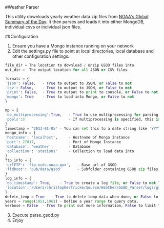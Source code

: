 #Weather Parser

This utility downloads yearly weather data zip files from
[NOAA's Global Summary of the Day](https://www.ncdc.noaa.gov/cgi-bin/res40.pl).  It then parses and loads it into
either MongoDB, individual csvs or individual json files.

##Configuration
1. Ensure you have a Mongo instance running on your network
2. Edit the settings.py file to point at local directories, local database and other configuration settings.

```python
file_dir = The location to download / unzip GSOD files into
out_dir =  The output location for all JSON or CSV files

formats = {
'json': False,   - True to output to JSON, or False to not
'csv': False,    - True to output to JSON, or False to not
'print': False,  - True to output to print to console, or False to not
'mongo': True    - True to load into Mongo, or False to not
}

mp = {
'do_multiprocessing':True,   - True to use multiprocessing for parsing the weather files, or false to use a single process
'pools':8                    - If multiprocessing is specified, this is the number of processes used
}
timestamp = '2013-01-05' - You can set this to a date string like 'YYYY-MM-DD' to filter only newer records Otherwise set to None to not filter```
mongo_info = {
'hostname': 'localhost',     - Hostname of Mongo Instance
'port': 27017,               - Port of Mongo Instance
'database': 'weather',       - Database
'collection': 'stations'     - Collection to load data into
}
ftp_info = {
'urlFTP': 'ftp.ncdc.noaa.gov',   - Base url of GSOD
'fldRoot': 'pub/data/gsod'       - Subfolder containing GSOD zip files
}
log_info = {
'do_timestamp': True,    - True to create a log file, or False to not log
'location':'/Users/christopherfricke/Source/Weather/GSOD_Parser/logs/gsod.log'   - Location of log file
}
delete_temp = True   - True to delete temp data when done, or False to keep temp data (loooots of data)
years = range(1951,1961) - Define a year range to query data.
verbose = False  - True to print out more information, False to limit the amount of printouts to console
```
3. Execute parse_gsod.py
4. Enjoy